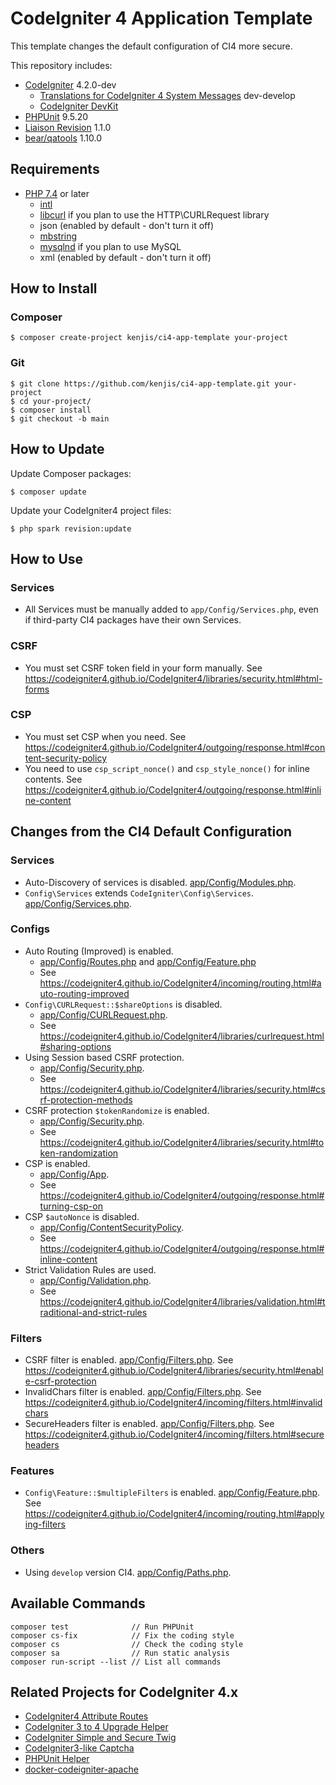 # CodeIgniter 4 Application Template

This template changes the default configuration of CI4 more secure.

This repository includes:

- [CodeIgniter](https://github.com/codeigniter4/CodeIgniter4) 4.2.0-dev
  - [Translations for CodeIgniter 4 System Messages](https://github.com/codeigniter4/translations) dev-develop
  - [CodeIgniter DevKit](https://github.com/codeigniter4/devkit)
- [PHPUnit](https://github.com/sebastianbergmann/phpunit) 9.5.20
- [Liaison Revision](https://github.com/paulbalandan/liaison-revision) 1.1.0
- [bear/qatools](https://github.com/bearsunday/BEAR.QATools) 1.10.0

## Requirements

- [PHP 7.4](https://www.php.net/releases/7_4_0.php) or later
  - [intl](http://php.net/manual/en/intl.requirements.php)
  - [libcurl](http://php.net/manual/en/curl.requirements.php) if you plan to use the HTTP\CURLRequest library
  - json (enabled by default - don't turn it off)
  - [mbstring](http://php.net/manual/en/mbstring.installation.php)
  - [mysqlnd](http://php.net/manual/en/mysqlnd.install.php) if you plan to use MySQL
  - xml (enabled by default - don't turn it off)

## How to Install

### Composer

```sh-session
$ composer create-project kenjis/ci4-app-template your-project
```

### Git

```sh-session
$ git clone https://github.com/kenjis/ci4-app-template.git your-project
$ cd your-project/
$ composer install
$ git checkout -b main
```

## How to Update

Update Composer packages:

```sh-session
$ composer update
```

Update your CodeIgniter4 project files:

```sh-session
$ php spark revision:update
```

## How to Use

### Services

- All Services must be manually added to `app/Config/Services.php`, even if third-party CI4 packages have their own Services.

### CSRF

- You must set CSRF token field in your form manually. See https://codeigniter4.github.io/CodeIgniter4/libraries/security.html#html-forms

### CSP

- You must set CSP when you need. See https://codeigniter4.github.io/CodeIgniter4/outgoing/response.html#content-security-policy
- You need to use `csp_script_nonce()` and `csp_style_nonce()` for inline contents. See https://codeigniter4.github.io/CodeIgniter4/outgoing/response.html#inline-content

## Changes from the CI4 Default Configuration

### Services

- Auto-Discovery of services is disabled. [app/Config/Modules.php](https://github.com/kenjis/ci4-app-template/blob/ci4-app-template/app/Config/Modules.php#L51).
- `Config\Services` extends `CodeIgniter\Config\Services`. [app/Config/Services.php](https://github.com/kenjis/ci4-app-template/blob/ci4-app-template/app/Config/Services.php#L20).

### Configs

- Auto Routing (Improved) is enabled. 
  - [app/Config/Routes.php](https://github.com/kenjis/ci4-app-template/blob/ci4-app-template/app/Config/Routes.php#L28) and [app/Config/Feature.php](https://github.com/kenjis/ci4-app-template/blob/ci4-app-template/app/Config/Feature.php#L31)
  - See https://codeigniter4.github.io/CodeIgniter4/incoming/routing.html#auto-routing-improved
- `Config\CURLRequest::$shareOptions` is disabled. 
  - [app/Config/CURLRequest.php](https://github.com/kenjis/ci4-app-template/blob/ci4-app-template/app/Config/CURLRequest.php#L21). 
  - See https://codeigniter4.github.io/CodeIgniter4/libraries/curlrequest.html#sharing-options
- Using Session based CSRF protection. 
  - [app/Config/Security.php](https://github.com/kenjis/ci4-app-template/blob/ci4-app-template/app/Config/Security.php#L18). 
  - See https://codeigniter4.github.io/CodeIgniter4/libraries/security.html#csrf-protection-methods
- CSRF protection `$tokenRandomize` is enabled. 
  - [app/Config/Security.php](https://github.com/kenjis/ci4-app-template/blob/ci4-app-template/app/Config/Security.php#L29). 
  - See https://codeigniter4.github.io/CodeIgniter4/libraries/security.html#token-randomization
- CSP is enabled. 
  - [app/Config/App](https://github.com/kenjis/ci4-app-template/blob/ci4-app-template/app/Config/App.php#L464). 
  - See https://codeigniter4.github.io/CodeIgniter4/outgoing/response.html#turning-csp-on
- CSP `$autoNonce` is disabled. 
  - [app/Config/ContentSecurityPolicy](https://github.com/kenjis/ci4-app-template/blob/ci4-app-template/app/Config/ContentSecurityPolicy.php#L187). 
  - See https://codeigniter4.github.io/CodeIgniter4/outgoing/response.html#inline-content
- Strict Validation Rules are used. 
  - [app/Config/Validation.php](https://github.com/kenjis/ci4-app-template/blob/ci4-app-template/app/Config/Validation.php#L24-L27). 
  - See https://codeigniter4.github.io/CodeIgniter4/libraries/validation.html#traditional-and-strict-rules

### Filters

- CSRF filter is enabled. [app/Config/Filters.php](https://github.com/kenjis/ci4-app-template/blob/ci4-app-template/app/Config/Filters.php#L57-L60). See https://codeigniter4.github.io/CodeIgniter4/libraries/security.html#enable-csrf-protection
- InvalidChars filter is enabled. [app/Config/Filters.php](https://github.com/kenjis/ci4-app-template/blob/ci4-app-template/app/Config/Filters.php#L38). See https://codeigniter4.github.io/CodeIgniter4/incoming/filters.html#invalidchars
- SecureHeaders filter is enabled. [app/Config/Filters.php](https://github.com/kenjis/ci4-app-template/blob/ci4-app-template/app/Config/Filters.php#L43). See https://codeigniter4.github.io/CodeIgniter4/incoming/filters.html#secureheaders

### Features

- `Config\Feature::$multipleFilters` is enabled. [app/Config/Feature.php](https://github.com/kenjis/ci4-app-template/blob/ci4-app-template/app/Config/Feature.php#L26). See https://codeigniter4.github.io/CodeIgniter4/incoming/routing.html#applying-filters

### Others

- Using `develop` version CI4. [app/Config/Paths.php](https://github.com/kenjis/ci4-app-template/blob/ci4-app-template/app/Config/Paths.php#L28).

## Available Commands

```
composer test              // Run PHPUnit
composer cs-fix            // Fix the coding style
composer cs                // Check the coding style
composer sa                // Run static analysis
composer run-script --list // List all commands
```

## Related Projects for CodeIgniter 4.x

- [CodeIgniter4 Attribute Routes](https://github.com/kenjis/ci4-attribute-routes)
- [CodeIgniter 3 to 4 Upgrade Helper](https://github.com/kenjis/ci3-to-4-upgrade-helper)
- [CodeIgniter Simple and Secure Twig](https://github.com/kenjis/codeigniter-ss-twig)
- [CodeIgniter3-like Captcha](https://github.com/kenjis/ci3-like-captcha)
- [PHPUnit Helper](https://github.com/kenjis/phpunit-helper)
- [docker-codeigniter-apache](https://github.com/kenjis/docker-codeigniter-apache)
